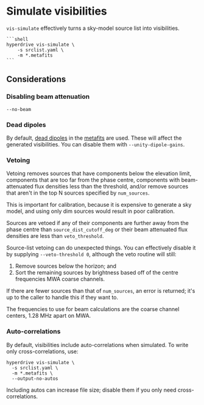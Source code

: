 # Simulate visibilities

`vis-simulate` effectively turns a sky-model source list into visibilities.

~~~admonish info title="Simple example"
```shell
hyperdrive vis-simulate \
    -s srclist.yaml \
    -m *.metafits
```
~~~

## Considerations

### Disabling beam attenuation

`--no-beam`

### Dead dipoles

By default, [dead dipoles](../../defs/mwa/dead_dipoles.md) in the
[metafits](../../defs/mwa/metafits.md) are used. These will affect the generated
visibilities. You can disable them with `--unity-dipole-gains`.

### Vetoing

Vetoing removes sources that have components below the elevation limit,
components that are too far from the phase centre,
components with beam-attenuated flux densities less than the threshold,
and/or remove sources that aren't in the top N sources specified by `num_sources`.

This is important for calibration, because it is expensive to generate a sky
model, and using only dim sources would result in poor calibration.

Sources are vetoed if any of their components are further away from the
phase centre than `source_dist_cutoff_deg` or their beam attenuated flux
densities are less than `veto_threshold`.

Source-list vetoing can do unexpected things. You can effectively disable it by
supplying `--veto-threshold 0`, although the veto routine will still:

1. Remove sources below the horizon; and
2. Sort the remaining sources by brightness based off of the centre frequencies
   MWA coarse channels.

If there are fewer sources than that of `num_sources`, an error is returned;
it's up to the caller to handle this if they want to.

The frequencies to use for beam calculations are the coarse channel centers,
1.28 MHz apart on MWA.

### Auto-correlations

By default, visibilities include auto-correlations when simulated. To write only cross-correlations, use:

```shell
hyperdrive vis-simulate \
  -s srclist.yaml \
  -m *.metafits \
  --output-no-autos
```

Including autos can increase file size; disable them if you only need cross-correlations.
